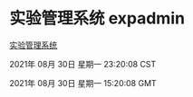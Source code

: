 # 实验管理系统 expadmin
[实验管理系统](http://111.175.123.163:56808/expadmin-782313d2-e1b1-4ea7-932e-3a55e6a1a4d0/)

2021年 08月 30日 星期一 23:20:08 CST

2021年 08月 30日 星期一 15:20:08 GMT
